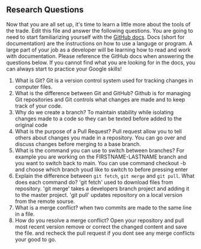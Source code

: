 ## Research Questions 

Now that you are all set up, it's time to learn a little more about the tools of the trade. Edit this file and answer the following questions. You are going to need to start familiarizing yourself with the [GitHub docs](https://docs.github.com/en). Docs (short for documentation) are the instructions on how to use a languge or program. A large part of your job as a developer will be learning how to read and work with documentation. Please reference the GitHub docs when answering the questions below. If you cannot find what you are looking for in the docs, you can always start to practice your Google skills!

1. What is Git?
Git is a version control system used for tracking changes in computer files.
2. What is the difference between Git and GitHub? 
Github is for managing Git repositories and Git controls what changes are made and to keep track of your code.
3. Why do we create a branch?
To maintain stability while isolating changes made to a code so they can be texted before added to the original code
4. What is the purpose of a Pull Request?
Pull request allow you to tell others about changes you made in a repository. You can go over and discuss changes before merging to a base branch.
5. What is the command you can use to switch between branches? For example you are working on the FIRSTNAME-LASTNAME branch and you want to switch back to main.
You can use command checkout -b and choose which branch youd like to switch to before pressing enter
6. Explain the difference between `git fetch`, `git merge` and `git pull`. What does each command do?
'git fetch' used to download files from repository.
'git merge' takes a developers branch project and adding it to the master project.
'git pull' updates repository on a local version from the remote sourse.
7. What is a merge conflict? 
when two commits are made to the same line in a file.
8. How do you resolve a merge conflict?
Open your repository and pull most recent version remove or correct the changed content and save the file. and recheck the pull request if you dont see any merge conflicts your good to go.
